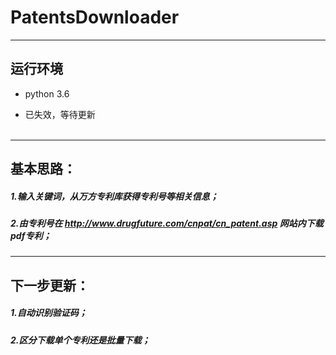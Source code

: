 # PatentsDownloader  
----
## **运行环境**
+ python 3.6
- 已失效，等待更新    
    
---
## **基本思路**：    
##### 1.输入关键词，从万方专利库获得专利号等相关信息；    
##### 2.由专利号在 http://www.drugfuture.com/cnpat/cn_patent.asp 网站内下载pdf专利；    
    
---
## 下一步更新：
##### 1.自动识别验证码；
##### 2.区分下载单个专利还是批量下载； 
